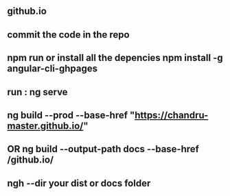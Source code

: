 ## github.io

## commit the code in the repo

## npm run or install all the depencies  npm install -g angular-cli-ghpages

## run : ng serve 

## ng build --prod --base-href "https://chandru-master.github.io/"

## OR ng build --output-path docs --base-href /github.io/

## ngh --dir your dist or docs folder


